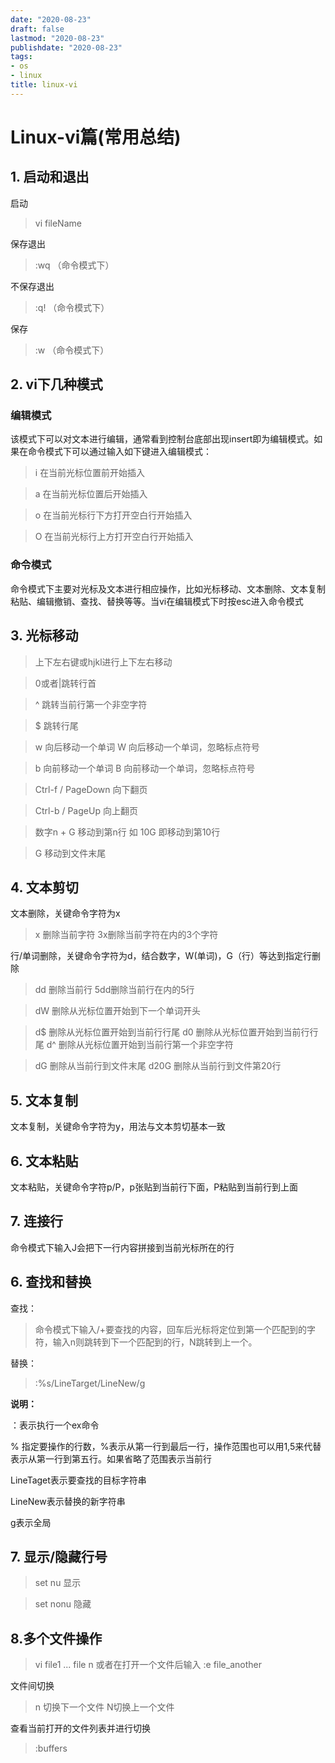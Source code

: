 ```yaml
---
date: "2020-08-23"
draft: false
lastmod: "2020-08-23"
publishdate: "2020-08-23"
tags:
- os
- linux
title: linux-vi
---
```


# Linux-vi篇(常用总结)

## 1. 启动和退出

启动

> vi fileName

保存退出

> :wq （命令模式下）

不保存退出

> :q! （命令模式下）

保存

> :w （命令模式下）

## 2. vi下几种模式

### 编辑模式

该模式下可以对文本进行编辑，通常看到控制台底部出现insert即为编辑模式。如果在命令模式下可以通过输入如下键进入编辑模式：

> i  在当前光标位置前开始插入

> a  在当前光标位置后开始插入

> o  在当前光标行下方打开空白行开始插入

> O  在当前光标行上方打开空白行开始插入

### 命令模式

命令模式下主要对光标及文本进行相应操作，比如光标移动、文本删除、文本复制粘贴、编辑撤销、查找、替换等等。当vi在编辑模式下时按esc进入命令模式

## 3. 光标移动

> 上下左右键或hjkl进行上下左右移动

> 0或者|跳转行首

> ^ 跳转当前行第一个非空字符

> $ 跳转行尾

> w 向后移动一个单词 	W 向后移动一个单词，忽略标点符号

> b 向前移动一个单词 	B 向前移动一个单词，忽略标点符号

> Ctrl-f / PageDown 	向下翻页

> Ctrl-b / PageUp	向上翻页

> 数字n + G 移动到第n行	如 10G 即移动到第10行

> G 移动到文件末尾

## 4. 文本剪切

文本删除，关键命令字符为x

> x 删除当前字符	3x删除当前字符在内的3个字符

行/单词删除，关键命令字符为d，结合数字，W(单词)，G（行）等达到指定行删除

> dd 删除当前行	5dd删除当前行在内的5行	

> dW  删除从光标位置开始到下一个单词开头

> d$	删除从光标位置开始到当前行行尾	d0  删除从光标位置开始到当前行行尾  d^ 删除从光标位置开始到当前行第一个非空字符

> dG 删除从当前行到文件末尾	d20G	删除从当前行到文件第20行

## 5. 文本复制

文本复制，关键命令字符为y，用法与文本剪切基本一致

## 6. 文本粘贴

文本粘贴，关键命令字符p/P，p张贴到当前行下面，P粘贴到当前行到上面

## 7. 连接行

命令模式下输入J会把下一行内容拼接到当前光标所在的行

## 6. 查找和替换

查找：

> 命令模式下输入/+要查找的内容，回车后光标将定位到第一个匹配到的字符，输入n则跳转到下一个匹配到的行，N跳转到上一个。

替换：

> :%s/LineTarget/LineNew/g

**说明：**

：表示执行一个ex命令

% 指定要操作的行数，%表示从第一行到最后一行，操作范围也可以用1,5来代替表示从第一行到第五行。如果省略了范围表示当前行

LineTaget表示要查找的目标字符串

LineNew表示替换的新字符串

g表示全局

## 7. 显示/隐藏行号

> set nu 显示

> set nonu 隐藏

## 8.多个文件操作

> vi file1 ... file n 或者在打开一个文件后输入 :e file_another

文件间切换

> n 切换下一个文件 N切换上一个文件

查看当前打开的文件列表并进行切换

> :buffers